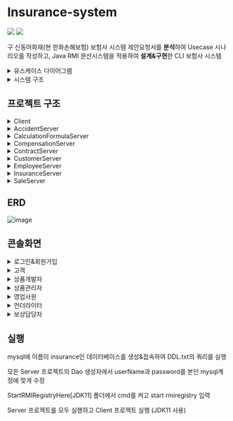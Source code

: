 # Insurance-system

<img src="https://img.shields.io/badge/java-007396?style=for-the-badge&logo=java&logoColor=white"> <img src="https://img.shields.io/badge/mysql-4479A1?style=for-the-badge&logo=mysql&logoColor=white"/>

구 신동아화재(현 한화손해보험) 보험사 시스템 제안요청서를 **분석**하여 Usecase 시나리오를 작성하고, Java RMI 분산시스템을 적용하여 **설계&구현**한 CLI 보험사 시스템 



<details>
<summary>유스케이스 다이어그램</summary>
<div markdown="1">   
  
![image](https://github.com/dtd1614/Insurance-system/assets/116648310/e3c788a1-53f4-4709-b067-50e0769a3e7c)

실제로 구현한 액터와 유스케이스는 주황색으로 표시하였습니다.

</div>
</details>

<details>
<summary>시스템 구조</summary>
<div markdown="1">   

![image](https://github.com/dtd1614/Insurance-system/assets/116648310/56036a59-4d6d-453a-b84e-31439d7df9e7)

</div>
</details>

## 프로젝트 구조

<details>
<summary>Client</summary>
<div markdown="1">       

![image](https://github.com/dtd1614/Insurance-system/assets/116648310/902ee451-3dda-48e9-9bda-5249ee237e57)

</div>
</details>

<details>
<summary>AccidentServer</summary>
<div markdown="1">       

![image](https://github.com/dtd1614/Insurance-system/assets/116648310/75372ced-891b-421b-a37d-cebcaa48f98d)

</div>
</details>

<details>
<summary>CalculationFormulaServer</summary>
<div markdown="1">       

![image](https://github.com/dtd1614/Insurance-system/assets/116648310/86ed677c-d3fe-4273-9bc7-6b5708f01f79)

</div>
</details>

<details>
<summary>CompensationServer</summary>
<div markdown="1">       

![image](https://github.com/dtd1614/Insurance-system/assets/116648310/04b983d0-1388-42d5-98d2-05dbe0b218d7)

</div>
</details>

<details>
<summary>ContractServer</summary>
<div markdown="1">       

![image](https://github.com/dtd1614/Insurance-system/assets/116648310/887edfc5-1978-457f-b6ce-ee1adcce96ad)

</div>
</details>

<details>
<summary>CustomerServer</summary>
<div markdown="1">       

![image](https://github.com/dtd1614/Insurance-system/assets/116648310/889c368b-4cd1-4ac0-a233-e754248f8a1c)

</div>
</details>

<details>
<summary>EmployeeServer</summary>
<div markdown="1">       

![image](https://github.com/dtd1614/Insurance-system/assets/116648310/887085c1-bbb9-4d7a-89a4-9ef360d4d5a8)

</div>
</details>

<details>
<summary>InsuranceServer</summary>
<div markdown="1">       

![image](https://github.com/dtd1614/Insurance-system/assets/116648310/4ffebc9e-f9e2-476a-ae9a-58fb375e9b28)

</div>
</details>

<details>
<summary>SaleServer</summary>
<div markdown="1">       

![image](https://github.com/dtd1614/Insurance-system/assets/116648310/6d47e686-9a7d-4d7d-a6dd-632172796bd3)

</div>
</details>

## ERD

![image](https://github.com/dtd1614/Insurance-system/assets/116648310/82845d72-7aad-4dfd-a77c-df858c70ef34)

## 콘솔화면

<details>
<summary>로그인&회원가입</summary>
<div markdown="1">       
  
![image](https://github.com/dtd1614/Insurance-system/assets/116648310/39e26516-fbb9-478d-b3cc-c53200769b80)

![image](https://github.com/dtd1614/Insurance-system/assets/116648310/7c4c8a29-188a-4724-a181-90be1afe91c1)

</div>
</details>

<details>
<summary>고객</summary>
<div markdown="1">       
  
![image](https://github.com/dtd1614/Insurance-system/assets/116648310/ef9b4f3f-fd22-4449-b580-d5be2b78e1e8)

</div>
</details>

<details>
<summary>상품개발자</summary>
<div markdown="1">       
  
![image](https://github.com/dtd1614/Insurance-system/assets/116648310/ad245832-d307-40a5-9d66-d1967e9fd860)

</div>
</details>

<details>
<summary>상품관리자</summary>
<div markdown="1">       
  
![image](https://github.com/dtd1614/Insurance-system/assets/116648310/ed8566e1-2ca1-4a38-856f-3f96897306c2)

</div>
</details>

<details>
<summary>영업사원</summary>
<div markdown="1">       
  
![image](https://github.com/dtd1614/Insurance-system/assets/116648310/abea8dac-d7e6-432c-96d3-63a0c5cd654e)

</div>
</details>

<details>
<summary>언더라이터</summary>
<div markdown="1">       
  
![image](https://github.com/dtd1614/Insurance-system/assets/116648310/7e5000c4-cb74-493a-a757-3350f5013147)

</div>
</details>

<details>
<summary>보상담당자</summary>
<div markdown="1">       
  
![image](https://github.com/dtd1614/Insurance-system/assets/116648310/a4590755-8ebb-499e-ad00-29c7e43deae3)

</div>
</details>

## 실행
mysql에 이름이 insurance인 데이터베이스를 생성&접속하여 DDL.txt의 쿼리를 실행

모든 Server 프로젝트의 Dao 생성자에서 userName과 password를 본인 mysql계정에 맞게 수정

StartRMIRegistryHere[JDK11] 폴더에서 cmd를 켜고 start rmiregistry 입력

Server 프로젝트를 모두 실행하고 Client 프로젝트 실행 (JDK11 사용)

